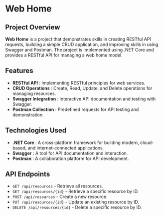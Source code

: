 # Web Home

## Project Overview

**Web Home** is a project that demonstrates skills in creating RESTful API requests, building a simple CRUD application, and improving skills in using Swagger and Postman. The project is implemented using .NET Core and provides a RESTful API for managing a web home model.

## Features

* **RESTful API** : Implementing RESTful principles for web services.
* **CRUD Operations** : Create, Read, Update, and Delete operations for managing resources.
* **Swagger Integration** : Interactive API documentation and testing with Swagger.
* **Postman Collection** : Predefined requests for API testing and demonstration.

## Technologies Used

* **.NET Core** : A cross-platform framework for building modern, cloud-based, and internet-connected applications.
* **Swagger** : A tool for API documentation and interaction.
* **Postman** : A collaboration platform for API development.

## API Endpoints

* `GET /api/resources` - Retrieve all resources.
* `GET /api/resources/{id}` - Retrieve a specific resource by ID.
* `POST /api/resources` - Create a new resource.
* `PUT /api/resources/{id}` - Update an existing resource by ID.
* `DELETE /api/resources/{id}` - Delete a specific resource by ID.
